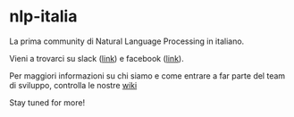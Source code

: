 # nlp-italia

La prima community di Natural Language Processing in italiano.

Vieni a trovarci su slack ([link](https://join.slack.com/t/nlp-ita/shared_invite/enQtNDQ0OTkwNzA3OTg4LTBmNmYyYTk5NzMxYjJmN2E0YjlhNWYyZDk5ZWYxMTdkMmYwYjJiNTU4MmY5ZWM5NDJjMDZjMTQ2ZDMxYjhmZGQ)) e facebook ([link](https://www.facebook.com/groups/502190206859577/)).

Per maggiori informazioni su chi siamo e come entrare a far parte del team di sviluppo, controlla le nostre [wiki](https://github.com/nlp-italia/nlp-italia/wiki)

Stay tuned for more!
